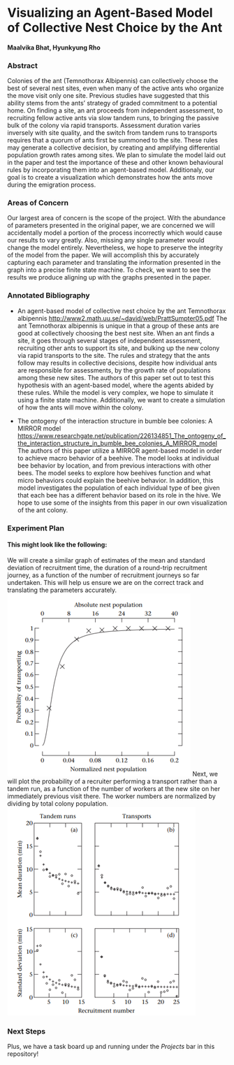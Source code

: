 
# Visualizing an Agent-Based Model of Collective Nest Choice by the Ant 
#### Maalvika Bhat, Hyunkyung Rho

### Abstract
Colonies of the ant (Temnothorax Albipennis) can collectively choose the best of several nest sites, even when many of the active ants who organize the move visit only one site. Previous studies have suggested that this ability stems from the ants’ strategy of graded commitment to a potential home. On finding a site, an ant proceeds from independent assessment, to recruiting fellow active ants via slow tandem runs, to bringing the passive bulk of the colony via rapid transports. Assessment duration varies inversely with site quality, and the switch from tandem runs to transports requires that a quorum of ants first be summoned to the site. These rules may generate a collective decision, by creating and amplifying differential population growth rates among sites. We plan to simulate the model laid out in the paper and test the importance of these and other known behavioural rules by incorporating them into an agent-based model. Additionaly, our goal is to create a visualization which demonstrates how the ants move during the emigration process. 

### Areas of Concern
Our largest area of concern is the scope of the project. With the abundance of parameters presented in the original paper, we are concerned we will accidentally model a portion of the process incorrectly which would cause our results to vary greatly. Also, missing any single parameter would change the model entirely. Nevertheless, we hope to preserve the integrity of the model from the paper. We will accomplish this by accurately capturing each parameter and translating the information presented in the graph into a precise finite state machine. To check, we want to see the results we produce aligning up with the graphs presented in the paper. 

### Annotated Bibliography 

- An agent-based model of collective nest choice by the ant Temnothorax albipennis
http://www2.math.uu.se/~david/web/PrattSumpter05.pdf
The ant Temnothorax albipennis is unique in that a group of these ants are good at collectively choosing the best nest site. When an ant finds a site, it goes through several stages of independent assessment, recruiting other ants to support its site, and bulking up the new colony via rapid transports to the site. The rules and strategy that the ants follow may results in collective decisions, despite how individual ants are responsible for assessments, by the growth rate of populations among these new sites. The authors of this paper set out to test this hypothesis with an agent-based model, where the agents abided by these rules. While the model is very complex, we hope to simulate it using a finite state machine. Additionally, we want to create a simulation of how the ants will move within the colony. 

- The ontogeny of the interaction structure in bumble bee colonies: A MIRROR model  
https://www.researchgate.net/publication/226134851_The_ontogeny_of_the_interaction_structure_in_bumble_bee_colonies_A_MIRROR_model
The authors of this paper utilize a MIRROR agent-based model in order to achieve macro behavior of a beehive. The model looks at individual bee behavior by location, and from previous interactions with other bees. The model seeks to explore how beehives function and what micro behaviors could explain the beehive behavior. In addition, this model investigates the population of each individual type of bee given that each bee has a different behavior based on its role in the hive. We hope to use some of the insights from this paper in our own visualization of the ant colony.
 
### Experiment Plan


#### This might look like the following: 

We will create a similar graph of estimates of the mean and standard deviation of recruitment time, the duration of a round-trip recruitment journey, as a function of the
number of recruitment journeys so far undertaken. This will help us ensure we are on the correct track and translating the parameters accurately.
![image](https://github.com/maalvikabhat/agent-based-ant-colony/blob/main/normalizednest.PNG)
Next, we will plot the probability of a recruiter performing a transport rather than a tandem run, as a function of the number of workers at the new site on her immediately previous visit there. The worker numbers are normalized by dividing by total colony population. 
![image](https://github.com/maalvikabhat/agent-based-ant-colony/blob/main/recnumber.PNG)


### Next Steps
Plus, we have a task board up and running under the *Projects* bar in this repository!

